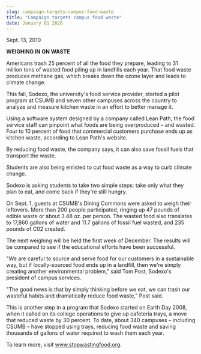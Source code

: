 ```yaml
---
slug: campaign-targets-campus-food-waste
title: "Campaign targets campus food waste"
date: January 01 2020
---
```


 
<p>Sept. 13, 2010</p>
<p><strong>WEIGHING IN ON WASTE</strong></p>
<p>
  Americans trash 25 percent of all the food they prepare, leading to 31 million
  tons of wasted food piling up in landfills each year. That food waste produces
  methane gas, which breaks down the ozone layer and leads to climate change.
</p>
<p>
  This fall, Sodexo, the university's food service provider, started a pilot
  program at CSUMB and seven other campuses across the country to analyze and
  measure kitchen waste in an effort to better manage it.
</p>
<p>
  Using a software system designed by a company called Lean Path, the food
  service staff can pinpoint what foods are being overproduced – and wasted.
  Four to 10 percent of food that commercial customers purchase ends up as
  kitchen waste, according to Lean Path's website.
</p>
<p>
  By reducing food waste, the company says, it can also save fossil fuels that
  transport the waste.
</p>
<p>
  Students are also being enlisted to cut food waste as a way to curb climate
  change.
</p>
<p>
  Sodexo is asking students to take two simple steps: take only what they plan
  to eat, and come back if they're still hungry.
</p>
<p>
  On Sept. 1, guests at CSUMB's Dining Commons were asked to weigh their
  leftovers. More than 200 people participated, ringing up 47 pounds of edible
  waste or about 3.48 oz. per person. The wasted food also translates to 17,860
  gallons of water and 11.7 gallons of fossil fuel wasted, and 235 pounds of C02
  created.
</p>
<p>
  The next weighing will be held the first week of December. The results will be
  compared to see if the educational efforts have been successful.
</p>
<p>
  "We are careful to source and serve food for our customers in a sustainable
  way, but if locally-sourced food ends up in a landfill, then we're simply
  creating another environmental problem," said Tom Post, Sodexo's president of
  campus services.
</p>
<p>
  "The good news is that by simply thinking before we eat, we can trash our
  wasteful habits and dramatically reduce food waste," Post said.
</p>
<p>
  This is another step in a program that Sodexo started on Earth Day 2008, when
  it called on its college operations to give up cafeteria trays, a move that
  reduced waste by 30 percent. To date, about 340 campuses – including CSUMB –
  have stopped using trays, reducing food waste and saving thousands of gallons
  of water required to wash them each year.
</p>
<p>
  To learn more, visit
  <a href="https://www.stopwastingfood.org" title="www.stopwastingfood.org"
    >www.stopwastingfood.org</a
  >.
</p>
 
